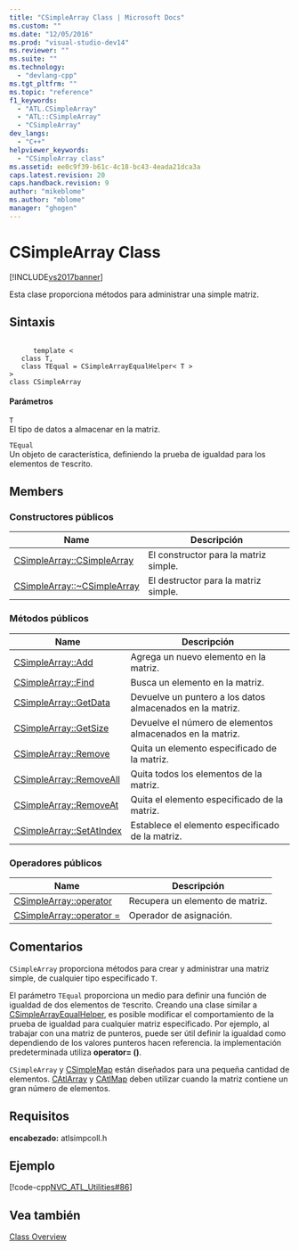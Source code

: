 ```yaml
---
title: "CSimpleArray Class | Microsoft Docs"
ms.custom: ""
ms.date: "12/05/2016"
ms.prod: "visual-studio-dev14"
ms.reviewer: ""
ms.suite: ""
ms.technology: 
  - "devlang-cpp"
ms.tgt_pltfrm: ""
ms.topic: "reference"
f1_keywords: 
  - "ATL.CSimpleArray"
  - "ATL::CSimpleArray"
  - "CSimpleArray"
dev_langs: 
  - "C++"
helpviewer_keywords: 
  - "CSimpleArray class"
ms.assetid: ee0c9f39-b61c-4c18-bc43-4eada21dca3a
caps.latest.revision: 20
caps.handback.revision: 9
author: "mikeblome"
ms.author: "mblome"
manager: "ghogen"
---
```

# CSimpleArray Class
[!INCLUDE[vs2017banner](../../assembler/inline/includes/vs2017banner.md)]

Esta clase proporciona métodos para administrar una simple matriz.  
  
## Sintaxis  
  
```  
  
      template <  
   class T,  
   class TEqual = CSimpleArrayEqualHelper< T >  
>   
class CSimpleArray  
```  
  
#### Parámetros  
 `T`  
 El tipo de datos a almacenar en la matriz.  
  
 `TEqual`  
 Un objeto de característica, definiendo la prueba de igualdad para los elementos de `T`escrito.  
  
## Members  
  
### Constructores públicos  
  
|Name|Descripción|  
|----------|-----------------|  
|[CSimpleArray::CSimpleArray](../Topic/CSimpleArray::CSimpleArray.md)|El constructor para la matriz simple.|  
|[CSimpleArray::~CSimpleArray](../Topic/CSimpleArray::~CSimpleArray.md)|El destructor para la matriz simple.|  
  
### Métodos públicos  
  
|Name|Descripción|  
|----------|-----------------|  
|[CSimpleArray::Add](../Topic/CSimpleArray::Add.md)|Agrega un nuevo elemento en la matriz.|  
|[CSimpleArray::Find](../Topic/CSimpleArray::Find.md)|Busca un elemento en la matriz.|  
|[CSimpleArray::GetData](../Topic/CSimpleArray::GetData.md)|Devuelve un puntero a los datos almacenados en la matriz.|  
|[CSimpleArray::GetSize](../Topic/CSimpleArray::GetSize.md)|Devuelve el número de elementos almacenados en la matriz.|  
|[CSimpleArray::Remove](../Topic/CSimpleArray::Remove.md)|Quita un elemento especificado de la matriz.|  
|[CSimpleArray::RemoveAll](../Topic/CSimpleArray::RemoveAll.md)|Quita todos los elementos de la matriz.|  
|[CSimpleArray::RemoveAt](../Topic/CSimpleArray::RemoveAt.md)|Quita el elemento especificado de la matriz.|  
|[CSimpleArray::SetAtIndex](../Topic/CSimpleArray::SetAtIndex.md)|Establece el elemento especificado de la matriz.|  
  
### Operadores públicos  
  
|Name|Descripción|  
|----------|-----------------|  
|[CSimpleArray::operator](../Topic/CSimpleArray::operator.md)|Recupera un elemento de matriz.|  
|[CSimpleArray::operator \=](../Topic/CSimpleArray::operator%20=.md)|Operador de asignación.|  
  
## Comentarios  
 `CSimpleArray` proporciona métodos para crear y administrar una matriz simple, de cualquier tipo especificado `T`.  
  
 El parámetro `TEqual` proporciona un medio para definir una función de igualdad de dos elementos de `T`escrito.  Creando una clase similar a [CSimpleArrayEqualHelper](../../atl/reference/csimplearrayequalhelper-class.md), es posible modificar el comportamiento de la prueba de igualdad para cualquier matriz especificado.  Por ejemplo, al trabajar con una matriz de punteros, puede ser útil definir la igualdad como dependiendo de los valores punteros hacen referencia.  la implementación predeterminada utiliza **operator\= \(\)**.  
  
 `CSimpleArray` y [CSimpleMap](../../atl/reference/csimplemap-class.md) están diseñados para una pequeña cantidad de elementos.  [CAtlArray](../../atl/reference/catlarray-class.md) y [CAtlMap](../../atl/reference/catlmap-class.md) deben utilizar cuando la matriz contiene un gran número de elementos.  
  
## Requisitos  
 **encabezado:** atlsimpcoll.h  
  
## Ejemplo  
 [!code-cpp[NVC_ATL_Utilities#86](../../atl/codesnippet/CPP/csimplearray-class_1.cpp)]  
  
## Vea también  
 [Class Overview](../../atl/atl-class-overview.md)
